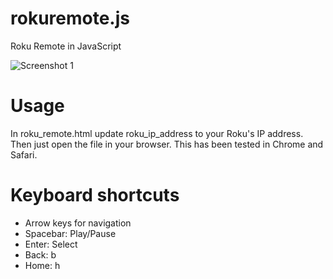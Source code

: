 # rokuremote.js
Roku Remote in JavaScript

![Screenshot 1](https://raw.githubusercontent.com/blamonet/rokuremote.js/master/screenshots/remote.png)

# Usage

In roku_remote.html update roku_ip_address to your Roku's IP address. Then just open the file in your browser.
This has been tested in Chrome and Safari.

# Keyboard shortcuts

* Arrow keys for navigation
* Spacebar: Play/Pause
* Enter: Select
* Back: b
* Home: h
